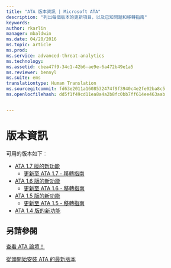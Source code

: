 ```yaml
---
title: "ATA 版本資訊 | Microsoft ATA"
description: "列出每個版本的更新項目，以及已知問題和移轉指南"
keywords: 
author: rkarlin
manager: mbaldwin
ms.date: 04/28/2016
ms.topic: article
ms.prod: 
ms.service: advanced-threat-analytics
ms.technology: 
ms.assetid: cbea47f9-34c1-42b6-ae9e-6a472b49e1a5
ms.reviewer: bennyl
ms.suite: ems
translationtype: Human Translation
ms.sourcegitcommit: fd63e2011a1608532474f9f3940c4e2fe02ba8c5
ms.openlocfilehash: dd5f1f49cd11ea8a4a2b8fc0bb7ff614ee463aab


---
```


# 版本資訊
可用的版本如下︰

- [ATA 1.7 版的新功能](whats-new-version-1.7.md)
   - [更新至 ATA 1.7 - 移轉指南](/advanced-threat-analytics/understand-explore/ata-update-1.7-migration-guide)
- [ATA 1.6 版的新功能](whats-new-version-1.6.md)
   - [更新至 ATA 1.6 - 移轉指南](/advanced-threat-analytics/understand-explore/ata-update-1.6-migration-guide)
- [ATA 1.5 版的新功能](whats-new-version-1.5.md)
   - [更新至 ATA 1.5 - 移轉指南](/advanced-threat-analytics/understand-explore/ata-update-1.5-migration-guide)
- [ATA 1.4 版的新功能](whats-new-version-1.4.md)

## 另請參閱
[查看 ATA 論壇！](https://social.technet.microsoft.com/Forums/security/home?forum=mata)

[從頭開始安裝 ATA 的最新版本](/advanced-threat-analytics/deploy-use/install-ata)



<!--HONumber=Aug16_HO5-->


